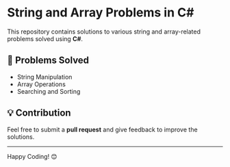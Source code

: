 # String and Array Problems in C#

This repository contains solutions to various string and array-related problems solved using **C#**.

## 🚀 Problems Solved
- String Manipulation
- Array Operations
- Searching and Sorting

## 💡 Contribution
Feel free to submit a **pull request** and give feedback to improve the solutions.

---
Happy Coding! 😊
